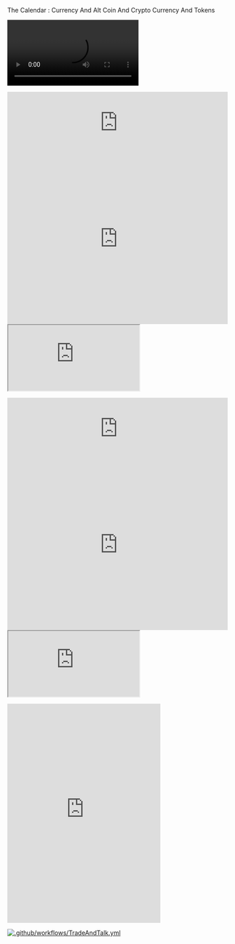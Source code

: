 

<p>
The Calendar :
Currency And Alt Coin And Crypto Currency And Tokens


<p>

<video autoplay controls>
	<source src="./src/blue1.mp3" type="audio/mp3" />
	<source src="/src/blue2.mp3" type="audio/mp3" />
</video>


<p>


<iframe frameborder="0" width="100%" height="140" src="https://www.mql5.com/en/signals/widget/signal/57tg?t=16755C"></iframe>
<iframe frameborder="0" width="100%" height="390" src="https://www.mql5.com/en/signals/widget/top/57u4?c=5&t=16755C"></iframe>
<iframe src="https://www.mql5.com/en/signals/widget/showcase/57u6"></iframe>


<p>


<iframe frameborder="0" width="100%" height="140" src="https://www.mql5.com/en/signals/widget/signal/57tw?t=16755C"></iframe>
<iframe frameborder="0" width="100%" height="390" src="https://www.mql5.com/en/signals/widget/top/57tz?c=5&t=16755C"></iframe>
<iframe src="https://www.mql5.com/en/signals/widget/showcase/57u7"></iframe>


<p>




<iframe src="https://discord.com/widget?id=816235280817717259&theme=dark" width="350" height="500" allowtransparency="true" frameborder="0" sandbox="allow-popups allow-popups-to-escape-sandbox allow-same-origin allow-scripts"></iframe><p>







[![.github/workflows/TradeAndTalk.yml](https://github.com/thecode3/TradeAndTalk/actions/workflows/TradeAndTalk.yml/badge.svg)](https://github.com/thecode3/TradeAndTalk/actions/workflows/TradeAndTalk.yml)

